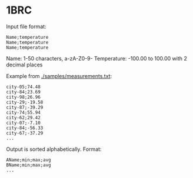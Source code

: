 1BRC
====

Input file format:
```
Name;temperature
Name;temperature
Name;temperature
```

Name: 1-50 characters, a-zA-Z0-9-
Temperature: -100.00 to 100.00 with 2 decimal places

Example from [./samples/measurements.txt](./samples/measurements.txt):
```
city-05;74.48
city-84;23.69
city-98;26.96
city-29;-19.58
city-87;-39.29
city-74;55.94
city-62;29.42
city-07;-7.10
city-84;-56.33
city-67;-37.29
...
```

Output is sorted alphabetically. Format:
```
AName;min;max;avg
BName;min;max;avg
...
```

